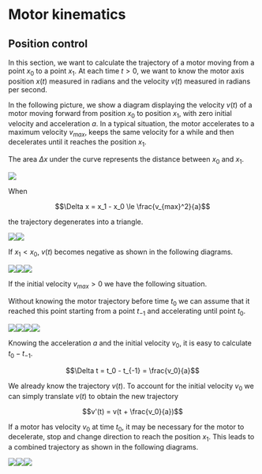 # Motor kinematics

## Position control

In this section, we want to calculate the trajectory of a motor moving from a point $x_0$ to a point $x_1$. At each time $t > 0$, we want to know the motor axis position $x(t)$ measured in radians and the velocity $v(t)$ measured in radians per second.

In the following picture, we show a diagram displaying the velocity $v(t)$ of a motor moving forward from position $x_0$ to position $x_1$, with zero initial velocity and acceleration $a$. In a typical situation, the motor accelerates to a maximum velocity $v_{max}$, keeps the same velocity for a while and then decelerates until it reaches the position $x_1$.

The area $\Delta x$ under the curve represents the distance between $x_0$ and $x_1$.

<img src="svg/forward_1.svg">

When

$$\Delta x = x_1 - x_0 \le \frac{v_{max}^2}{a}$$

the trajectory degenerates into a triangle.

<img src="svg/forward_2.svg"><img src="svg/forward_3.svg">

If $x_1< x_0$, $v(t)$ becomes negative as shown in the following diagrams.

<img src="svg/reverse_1.svg"><img src="svg/reverse_2.svg"><img src="svg/reverse_3.svg">

If the initial velocity $v_{max} \gt 0$ we have the following situation.

Without knowing the motor trajectory before time $t_0$ we can assume that it reached this point starting from a point $t_{-1}$ and accelerating until point $t_0$.

<img src="svg/forward_translated_1.svg"><img src="svg/forward_translated_2.svg"><img src="svg/forward_translated_3.svg"><img src="svg/forward_translated_4.svg">

Knowing the acceleration $a$ and the initial velocity $v_0$, it is easy to calculate $t_0 - t_{-1}$.

$$\Delta t = t_0 - t_{-1} = \frac{v_0}{a}$$

We already know the trajectory $v(t)$. To account for the initial velocity $v_0$ we can simply translate $v(t)$ to obtain the new trajectory

$$v'(t) = v(t + \frac{v_0}{a})$$

If a motor has velocity $v_0$ at time $t_0$, it may be necessary for the motor to decelerate, stop and change direction to reach the position $x_1$. This leads to a combined trajectory as shown in the following diagrams.

<img src="svg/combined_1.svg"><img src="svg/combined_2.svg"><img src="svg/combined_3.svg">
